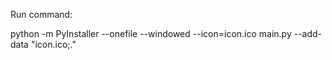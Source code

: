 Run command:

python -m PyInstaller --onefile --windowed --icon=icon.ico  main.py --add-data "icon.ico;."
